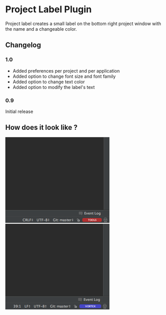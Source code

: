 # Project Label Plugin #

Project label creates a small label on the bottom right project window with the name and a changeable color.

## Changelog

### 1.0

- Added preferences per project and per application
- Added option to change font size and font family
- Added option to change text color 
- Added option to modify the label's text

### 0.9

Initial release

## How does it look like ?

![](https://github.com/drinchev/project-label/blob/master/screenshots/1.png)
![](https://github.com/drinchev/project-label/blob/master/screenshots/2.png)